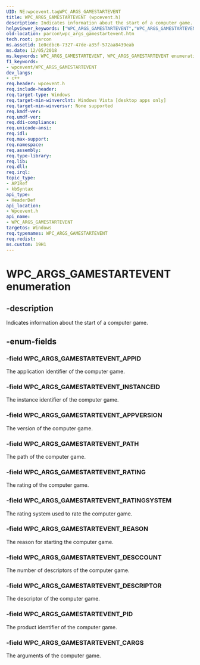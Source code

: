 ```yaml
---
UID: NE:wpcevent.tagWPC_ARGS_GAMESTARTEVENT
title: WPC_ARGS_GAMESTARTEVENT (wpcevent.h)
description: Indicates information about the start of a computer game.helpviewer_keywords: ["WPC_ARGS_GAMESTARTEVENT","WPC_ARGS_GAMESTARTEVENT enumeration","WPC_ARGS_GAMESTARTEVENT_APPID","WPC_ARGS_GAMESTARTEVENT_APPVERSION","WPC_ARGS_GAMESTARTEVENT_CARGS","WPC_ARGS_GAMESTARTEVENT_DESCCOUNT","WPC_ARGS_GAMESTARTEVENT_DESCRIPTOR","WPC_ARGS_GAMESTARTEVENT_INSTANCEID","WPC_ARGS_GAMESTARTEVENT_PATH","WPC_ARGS_GAMESTARTEVENT_PID","WPC_ARGS_GAMESTARTEVENT_RATING","WPC_ARGS_GAMESTARTEVENT_RATINGSYSTEM","WPC_ARGS_GAMESTARTEVENT_REASON","parcon.wpc_args_gamestartevent","wpcevent/WPC_ARGS_GAMESTARTEVENT","wpcevent/WPC_ARGS_GAMESTARTEVENT_APPID","wpcevent/WPC_ARGS_GAMESTARTEVENT_APPVERSION","wpcevent/WPC_ARGS_GAMESTARTEVENT_CARGS","wpcevent/WPC_ARGS_GAMESTARTEVENT_DESCCOUNT","wpcevent/WPC_ARGS_GAMESTARTEVENT_DESCRIPTOR","wpcevent/WPC_ARGS_GAMESTARTEVENT_INSTANCEID","wpcevent/WPC_ARGS_GAMESTARTEVENT_PATH","wpcevent/WPC_ARGS_GAMESTARTEVENT_PID","wpcevent/WPC_ARGS_GAMESTARTEVENT_RATING","wpcevent/WPC_ARGS_GAMESTARTEVENT_RATINGSYSTEM","wpcevent/WPC_ARGS_GAMESTARTEVENT_REASON"]
old-location: parcon\wpc_args_gamestartevent.htm
tech.root: parcon
ms.assetid: 1e0cdbc6-7327-47de-a35f-572aa8439eab
ms.date: 12/05/2018
ms.keywords: WPC_ARGS_GAMESTARTEVENT, WPC_ARGS_GAMESTARTEVENT enumeration, WPC_ARGS_GAMESTARTEVENT_APPID, WPC_ARGS_GAMESTARTEVENT_APPVERSION, WPC_ARGS_GAMESTARTEVENT_CARGS, WPC_ARGS_GAMESTARTEVENT_DESCCOUNT, WPC_ARGS_GAMESTARTEVENT_DESCRIPTOR, WPC_ARGS_GAMESTARTEVENT_INSTANCEID, WPC_ARGS_GAMESTARTEVENT_PATH, WPC_ARGS_GAMESTARTEVENT_PID, WPC_ARGS_GAMESTARTEVENT_RATING, WPC_ARGS_GAMESTARTEVENT_RATINGSYSTEM, WPC_ARGS_GAMESTARTEVENT_REASON, parcon.wpc_args_gamestartevent, wpcevent/WPC_ARGS_GAMESTARTEVENT, wpcevent/WPC_ARGS_GAMESTARTEVENT_APPID, wpcevent/WPC_ARGS_GAMESTARTEVENT_APPVERSION, wpcevent/WPC_ARGS_GAMESTARTEVENT_CARGS, wpcevent/WPC_ARGS_GAMESTARTEVENT_DESCCOUNT, wpcevent/WPC_ARGS_GAMESTARTEVENT_DESCRIPTOR, wpcevent/WPC_ARGS_GAMESTARTEVENT_INSTANCEID, wpcevent/WPC_ARGS_GAMESTARTEVENT_PATH, wpcevent/WPC_ARGS_GAMESTARTEVENT_PID, wpcevent/WPC_ARGS_GAMESTARTEVENT_RATING, wpcevent/WPC_ARGS_GAMESTARTEVENT_RATINGSYSTEM, wpcevent/WPC_ARGS_GAMESTARTEVENT_REASON
f1_keywords:
- wpcevent/WPC_ARGS_GAMESTARTEVENT
dev_langs:
- c++
req.header: wpcevent.h
req.include-header: 
req.target-type: Windows
req.target-min-winverclnt: Windows Vista [desktop apps only]
req.target-min-winversvr: None supported
req.kmdf-ver: 
req.umdf-ver: 
req.ddi-compliance: 
req.unicode-ansi: 
req.idl: 
req.max-support: 
req.namespace: 
req.assembly: 
req.type-library: 
req.lib: 
req.dll: 
req.irql: 
topic_type:
- APIRef
- kbSyntax
api_type:
- HeaderDef
api_location:
- Wpcevent.h
api_name:
- WPC_ARGS_GAMESTARTEVENT
targetos: Windows
req.typenames: WPC_ARGS_GAMESTARTEVENT
req.redist: 
ms.custom: 19H1
---
```


# WPC_ARGS_GAMESTARTEVENT enumeration


## -description


Indicates information about the start of a computer game.


## -enum-fields




### -field WPC_ARGS_GAMESTARTEVENT_APPID

The application identifier of the computer game.


### -field WPC_ARGS_GAMESTARTEVENT_INSTANCEID

The instance identifier of the computer game.


### -field WPC_ARGS_GAMESTARTEVENT_APPVERSION

The version of the computer game.


### -field WPC_ARGS_GAMESTARTEVENT_PATH

The path of the computer game.


### -field WPC_ARGS_GAMESTARTEVENT_RATING

The rating of the computer game.


### -field WPC_ARGS_GAMESTARTEVENT_RATINGSYSTEM

The rating system used to rate the computer game.


### -field WPC_ARGS_GAMESTARTEVENT_REASON

The reason for starting the computer game.


### -field WPC_ARGS_GAMESTARTEVENT_DESCCOUNT

The number of descriptors of the computer game.


### -field WPC_ARGS_GAMESTARTEVENT_DESCRIPTOR

The descriptor of the computer game.


### -field WPC_ARGS_GAMESTARTEVENT_PID

The product identifier of the computer game.


### -field WPC_ARGS_GAMESTARTEVENT_CARGS

The arguments of the computer game.

